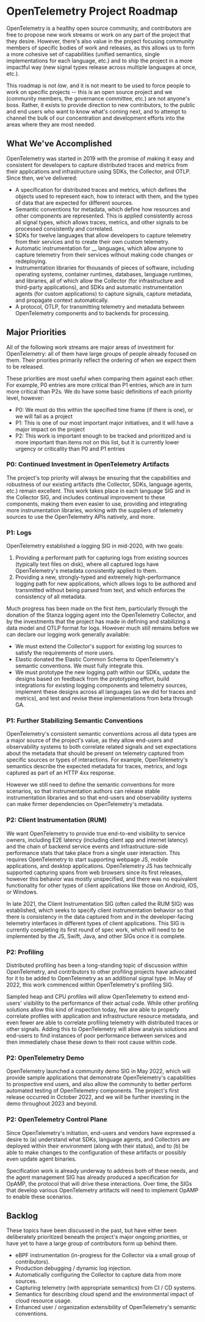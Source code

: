 <!--- Hugo front matter used to generate the website version of this page:
linkTitle: Roadmap
aliases: [/roadmap]
github_repo: &repo https://github.com/open-telemetry/community
path_base_for_github_subdir: tmp/community
github_project_repo: *repo
weight: 20
--->

# OpenTelemetry Project Roadmap

OpenTelemetry is a healthy open source community, and contributors are free to
propose new work streams or work on any part of the project that they desire.
However, there's also value in the project focusing community members of
specific bodies of work and releases, as this allows us to form a more cohesive
set of capabilities (unified semantics, single implementations for each
language, etc.) and to ship the project in a more impactful way (new signal
types release across multiple languages at once, etc.).

This roadmap is not _law_, and it is not meant to be used to force people to
work on specific projects -- this is an open source project and we (community
members, the governance committee, etc.) are not anyone's boss. Rather, it
exists to provide direction to new contributors, to the public and end users who
want to know what's coming next, and to attempt to channel the bulk of our
concentration and development efforts into the areas where they are most needed.

## What We've Accomplished

OpenTelemetry was started in 2019 with the promise of making it easy and
consistent for developers to capture distributed traces and metrics from their
applications and infrastructure using SDKs, the Collector, and OTLP. Since then,
we've delivered:

- A specification for distributed traces and metrics, which defines the objects
  used to represent each, how to interact with them, and the types of data that
  are expected for different sources.
- Semantic conventions for metadata, which define how resources and other
  components are represented. This is applied consistently across all signal
  types, which allows traces, metrics, and other signals to be processed
  consistently and correlated.
- SDKs for twelve languages that allow developers to capture telemetry from
  their services and to create their own custom telemetry.
- Automatic instrumentation for \_\_ languages, which allow anyone to capture
  telemetry from their services without making code changes or redeploying.
- Instrumentation libraries for thousands of pieces of software, including
  operating systems, container runtimes, databases, language runtimes, and
  libraries, all of which allow the Collector (for infrastructure and
  third-party applications), and SDKs and automatic instrumentation agents (for
  custom applications) to capture signals, capture metadata, and propagate
  context automatically.
- A protocol, OTLP, for transmitting telemetry and metadata between
  OpenTelemetry components and to backends for processing.

## Major Priorities

All of the following work streams are major areas of investment for
OpenTelemetry: all of them have large groups of people already focused on them.
Their priorities primarily reflect the ordering of when we expect them to be
released.

These priorities are most useful when comparing them against each other. For
example, P0 entries are more critical than P1 entries, which are in turn more
critical than P2s. We do have some basic definitions of each priority level,
however:

- P0: We must do this within the specified time frame (if there is one), or we
  will fail as a project
- P1: This is one of our most important major initiatives, and it will have a
  major impact on the project
- P2: This work is important enough to be tracked and prioritized and is more
  important than items not on this list, but it is currently lower urgency or
  criticality than P0 and P1 entries

### P0: Continued Investment in OpenTelemetry Artifacts

The project's top priority will always be ensuring that the capabilities and
robustness of our existing artifacts (the Collector, SDKs, language agents,
etc.) remain excellent. This work takes place in each language SIG and in the
Collector SIG, and includes continual improvement to these components, making
them even easier to use, providing and integrating more instrumentation
libraries, working with the suppliers of telemetry sources to use the
OpenTelemetry APIs natively, and more.

### P1: Logs

OpenTelemetry established a logging SIG in mid-2020, with two goals:

1. Providing a performant path for capturing logs from existing sources
   (typically text files on disk), where all captured logs have OpenTelemetry's
   metadata consistently applied to them.
2. Providing a new, strongly-typed and extremely high-performance logging path
   for new applications, which allows logs to be authored and transmitted
   without being parsed from text, and which enforces the consistency of all
   metadata.

Much progress has been made on the first item, particularly through the donation
of the Stanza logging agent into the OpenTelemetry Collector, and by the
investments that the project has made in defining and stabilizing a data model
and OTLP format for logs. However much still remains before we can declare our
logging work generally available:

- We must extend the Collector's support for existing log sources to satisfy the
  requirements of more users.
- Elastic donated the Elastic Common Schema to OpenTelemetry's semantic
  conventions. We must fully integrate this.
- We must prototype the new logging path within our SDKs, update the designs
  based on feedback from the prototyping effort, build integrations for existing
  logging components and telemetry sources, implement these designs across all
  languages (as we did for traces and metrics), and test and revise these
  implementations from beta through GA.

### P1: Further Stabilizing Semantic Conventions

OpenTelemetry's consistent semantic conventions across all data types are a
major source of the project's value, as they allow end-users and observability
systems to both correlate related signals and set expectations about the
metadata that should be present on telemetry captured from specific sources or
types of interactions. For example, OpenTelemetry's semantics describe the
expected metadata for traces, metrics, and logs captured as part of an HTTP 4xx
response.

However we still need to define the semantic conventions for more scenarios, so
that instrumentation authors can release stable instrumentation libraries and so
that end-users and observability systems can make firmer dependencies on
OpenTelemetry's metadata.

### P2: Client Instrumentation (RUM)

We want OpenTelemetry to provide true end-to-end visibility to service owners,
including E2E latency (including client app and internet latency) and the chain
of backend service events and infrastructure-side performance stats that take
place from a single user interaction. This requires OpenTelemetry to start
supporting webpage JS, mobile applications, and desktop applications.
OpenTelemetry JS has technically supported capturing spans from web browsers
since its first releases, however this behavior was mostly unspecified, and
there was no equivalent functionality for other types of client applications
like those on Android, iOS, or Windows.

In late 2021, the Client Instrumentation SIG (often called the RUM SIG) was
established, which seeks to specify client instrumentation behavior so that
there is consistency in the data captured from and in the developer-facing
telemetry interfaces in different types of client applications. This SIG is
currently completing its first round of spec work, which will need to be
implemented by the JS, Swift, Java, and other SIGs once it is complete.

### P2: Profiling

Distributed profiling has been a long-standing topic of discussion within
OpenTelemetry, and contributors to other profiling projects have advocated for
it to be added to OpenTelemetry as an additional signal type. In May of 2022,
this work commenced within OpenTelemetry's profiling SIG.

Sampled heap and CPU profiles will allow OpenTelemetry to extend end-users'
visibility to the performance of their actual code. While other profiling
solutions allow this kind of inspection today, few are able to properly
correlate profiles with application and infrastructure resource metadata, and
even fewer are able to correlate profiling telemetry with distributed traces or
other signals. Adding this to OpenTelemetry will allow analysis solutions and
end-users to find instances of poor performance between services and then
immediately chase these down to their root cause within code.

### P2: OpenTelemetry Demo

OpenTelemetry launched a community demo SIG in May 2022, which will provide
sample applications that demonstrate OpenTelemetry's capabilities to prospective
end users, and also allow the community to better perform automated testing of
OpenTelemetry components. The project's first release occurred in October 2022,
and we will be further investing in the demo throughout 2023 and beyond.

### P2: OpenTelemetry Control Plane

Since OpenTelemetry's initiation, end-users and vendors have expressed a desire
to (a) understand what SDKs, language agents, and Collectors are deployed within
their environment (along with their status), and to (b) be able to make changes
to the configuration of these artifacts or possibly even update agent binaries.

Specification work is already underway to address both of these needs, and the
agent management SIG has already produced a specification for OpAMP, the
protocol that will drive these interactions. Over time, the SIGs that develop
various OpenTelemetry artifacts will need to implement OpAMP to enable these
scenarios.

## Backlog

These topics have been discussed in the past, but have either been deliberately
prioritized beneath the project's major ongoing priorities, or have yet to have
a large group of contributors form up behind them.

- eBPF instrumentation (in-progress for the Collector via a small group of
  contributors).
- Production debugging / dynamic log injection.
- Automatically configuring the Collector to capture data from more sources.
- Capturing telemetry (with appropriate semantics) from CI / CD systems.
- Semantics for describing cloud spend and the environmental impact of cloud
  resource usage.
- Enhanced user / organization extensibility of OpenTelemetry's semantic
  conventions.
